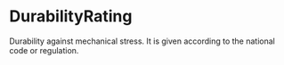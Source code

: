 DurabilityRating
================

Durability against mechanical stress. It is given according to the national code or regulation.
